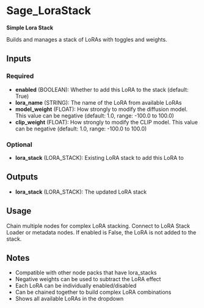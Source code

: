 # Sage_LoraStack

**Simple Lora Stack**

Builds and manages a stack of LoRAs with toggles and weights.

## Inputs

### Required

- **enabled** (BOOLEAN): Whether to add this LoRA to the stack (default: True)
- **lora_name** (STRING): The name of the LoRA from available LoRAs
- **model_weight** (FLOAT): How strongly to modify the diffusion model. This value can be negative (default: 1.0, range: -100.0 to 100.0)
- **clip_weight** (FLOAT): How strongly to modify the CLIP model. This value can be negative (default: 1.0, range: -100.0 to 100.0)

### Optional

- **lora_stack** (LORA_STACK): Existing LoRA stack to add this LoRA to

## Outputs

- **lora_stack** (LORA_STACK): The updated LoRA stack

## Usage

Chain multiple nodes for complex LoRA stacking. Connect to LoRA Stack Loader or metadata nodes. If enabled is False, the LoRA is not added to the stack.

## Notes

- Compatible with other node packs that have lora_stacks
- Negative weights can be used to subtract the LoRA effect
- Each LoRA can be individually enabled/disabled
- Can be chained together to build complex LoRA combinations
- Shows all available LoRAs in the dropdown
